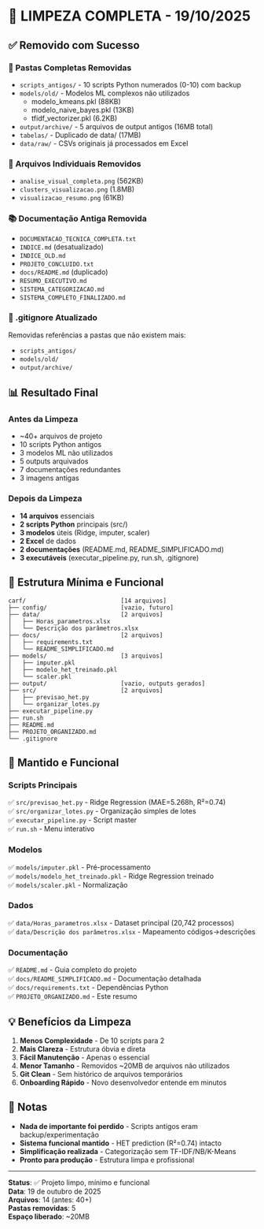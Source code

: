 # 🧹 LIMPEZA COMPLETA - 19/10/2025

## ✅ Removido com Sucesso

### 📁 Pastas Completas Removidas
- `scripts_antigos/` - 10 scripts Python numerados (0-10) com backup
- `models/old/` - Modelos ML complexos não utilizados
  - modelo_kmeans.pkl (88KB)
  - modelo_naive_bayes.pkl (13KB)
  - tfidf_vectorizer.pkl (6.2KB)
- `output/archive/` - 5 arquivos de output antigos (16MB total)
- `tabelas/` - Duplicado de data/ (17MB)
- `data/raw/` - CSVs originais já processados em Excel

### 📄 Arquivos Individuais Removidos
- `analise_visual_completa.png` (562KB)
- `clusters_visualizacao.png` (1.8MB)
- `visualizacao_resumo.png` (61KB)

### 📚 Documentação Antiga Removida
- `DOCUMENTACAO_TECNICA_COMPLETA.txt`
- `INDICE.md` (desatualizado)
- `INDICE_OLD.md`
- `PROJETO_CONCLUIDO.txt`
- `docs/README.md` (duplicado)
- `RESUMO_EXECUTIVO.md`
- `SISTEMA_CATEGORIZACAO.md`
- `SISTEMA_COMPLETO_FINALIZADO.md`

### 📝 .gitignore Atualizado
Removidas referências a pastas que não existem mais:
- `scripts_antigos/`
- `models/old/`
- `output/archive/`

## 📊 Resultado Final

### Antes da Limpeza
- ~40+ arquivos de projeto
- 10 scripts Python antigos
- 3 modelos ML não utilizados
- 5 outputs arquivados
- 7 documentações redundantes
- 3 imagens antigas

### Depois da Limpeza
- **14 arquivos** essenciais
- **2 scripts Python** principais (src/)
- **3 modelos** úteis (Ridge, imputer, scaler)
- **2 Excel** de dados
- **2 documentações** (README.md, README_SIMPLIFICADO.md)
- **3 executáveis** (executar_pipeline.py, run.sh, .gitignore)

## 🎯 Estrutura Mínima e Funcional

```
carf/                           [14 arquivos]
├── config/                     [vazio, futuro]
├── data/                       [2 arquivos]
│   ├── Horas_parametros.xlsx
│   └── Descrição dos parâmetros.xlsx
├── docs/                       [2 arquivos]
│   ├── requirements.txt
│   └── README_SIMPLIFICADO.md
├── models/                     [3 arquivos]
│   ├── imputer.pkl
│   ├── modelo_het_treinado.pkl
│   └── scaler.pkl
├── output/                     [vazio, outputs gerados]
├── src/                        [2 arquivos]
│   ├── previsao_het.py
│   └── organizar_lotes.py
├── executar_pipeline.py
├── run.sh
├── README.md
├── PROJETO_ORGANIZADO.md
└── .gitignore
```

## 🚀 Mantido e Funcional

### Scripts Principais
✅ `src/previsao_het.py` - Ridge Regression (MAE=5.268h, R²=0.74)  
✅ `src/organizar_lotes.py` - Organização simples de lotes  
✅ `executar_pipeline.py` - Script master  
✅ `run.sh` - Menu interativo  

### Modelos
✅ `models/imputer.pkl` - Pré-processamento  
✅ `models/modelo_het_treinado.pkl` - Ridge Regression treinado  
✅ `models/scaler.pkl` - Normalização  

### Dados
✅ `data/Horas_parametros.xlsx` - Dataset principal (20,742 processos)  
✅ `data/Descrição dos parâmetros.xlsx` - Mapeamento códigos→descrições  

### Documentação
✅ `README.md` - Guia completo do projeto  
✅ `docs/README_SIMPLIFICADO.md` - Documentação detalhada  
✅ `docs/requirements.txt` - Dependências Python  
✅ `PROJETO_ORGANIZADO.md` - Este resumo  

## 💡 Benefícios da Limpeza

1. **Menos Complexidade** - De 10 scripts para 2
2. **Mais Clareza** - Estrutura óbvia e direta
3. **Fácil Manutenção** - Apenas o essencial
4. **Menor Tamanho** - Removidos ~20MB de arquivos não utilizados
5. **Git Clean** - Sem histórico de arquivos temporários
6. **Onboarding Rápido** - Novo desenvolvedor entende em minutos

## 📝 Notas

- **Nada de importante foi perdido** - Scripts antigos eram backup/experimentação
- **Sistema funcional mantido** - HET prediction (R²=0.74) intacto
- **Simplificação realizada** - Categorização sem TF-IDF/NB/K-Means
- **Pronto para produção** - Estrutura limpa e profissional

---

**Status**: ✅ Projeto limpo, mínimo e funcional  
**Data**: 19 de outubro de 2025  
**Arquivos**: 14 (antes: 40+)  
**Pastas removidas**: 5  
**Espaço liberado**: ~20MB
